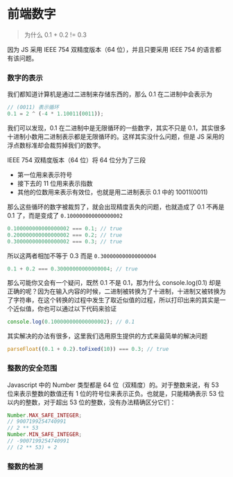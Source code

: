 # 前端数字

> 为什么 0.1 + 0.2 != 0.3

因为 JS 采用 IEEE 754 双精度版本（64 位），并且只要采用 IEEE 754 的语言都有该问题。

### 数字的表示

我们都知道计算机是通过二进制来存储东西的，那么 0.1 在二进制中会表示为

```js
// (0011) 表示循环
0.1 = 2 ^ (-4 * 1.10011(0011));
```

我们可以发现，0.1 在二进制中是无限循环的一些数字，其实不只是 0.1，其实很多十进制小数用二进制表示都是无限循环的。这样其实没什么问题，但是 JS 采用的浮点数标准却会裁剪掉我们的数字。

IEEE 754 双精度版本（64 位）将 64 位分为了三段

- 第一位用来表示符号
- 接下去的 11 位用来表示指数
- 其他的位数用来表示有效位，也就是用二进制表示 0.1 中的 10011(0011)

那么这些循环的数字被裁剪了，就会出现精度丢失的问题，也就造成了 0.1 不再是 0.1 了，而是变成了 `0.100000000000000002`

```js
0.100000000000000002 === 0.1; // true
0.200000000000000002 === 0.2; // true
0.300000000000000002 === 0.3; // true
```

所以这两者相加不等于 0.3 而是 `0.300000000000000004`

```js
0.1 + 0.2 === 0.30000000000000004; // true
```

那么可能你又会有一个疑问，既然 0.1 不是 0.1，那为什么 console.log(0.1) 却是正确的呢？因为在输入内容的时候，二进制被转换为了十进制，十进制又被转换为了字符串，在这个转换的过程中发生了取近似值的过程，所以打印出来的其实是一个近似值，你也可以通过以下代码来验证

```js
console.log(0.100000000000000002); // 0.1
```

其实解决的办法有很多，这里我们选用原生提供的方式来最简单的解决问题

```js
parseFloat((0.1 + 0.2).toFixed(10)) === 0.3; // true
```

### 整数的安全范围

Javascript 中的 Number 类型都是 64 位（双精度）的。对于整数来说，有 53 位来表示整数的数值还有 1 位的符号位来表示正负。也就是，只能精确表示 53 位以内的整数，对于超出 53 位的整数，没有办法精确区分它们：

```js
Number.MAX_SAFE_INTEGER;
// 9007199254740991
// 2 ** 53
Number.MIN_SAFE_INTEGER;
// -9007199254740991
// (2 ** 53) + 2
```

### 整数的检测
